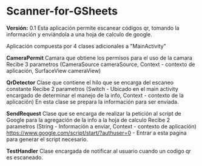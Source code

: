 # Scanner-for-GSheets
**Versión:** 0.1 
Esta aplicación permite escanear códigos qr, tomando la información y enviándola a una hoja de calculo de google.

Aplicación compuesta por 4 clases adicionales a "MainActivity"

**CameraPermit**
Camara que obtiene los permisos para el uso de la camara
Recibe 3 parametros (CameraSource cameraSource, Context - contexto de aplicación, SurfaceView cameraView) 

**QrDetector**
Clase que contiene el hilo que se encarga del escaneo constante
Recibe 2 parametros (Switch - Ubicado en el main activity encargado de determinar el manejo de la info,  Context - contexto de la aplicación)
En esta clase se prepara la información para ser enviada.

**SendRequest**
Clase que se encarga de realizar la petición al script de Google para la agregación de la info a la hoja de calculo
Recibe 2 parametros (String - Información a enviar, Context - contexto de aplicación)
https://www.google.com/script/start/?authuser=0 - Entrar a esta pagina para generar el script necesario.

**TestHandler**
Clase encargada de notificar al usuario cuando un codigo qr es escaneado.
